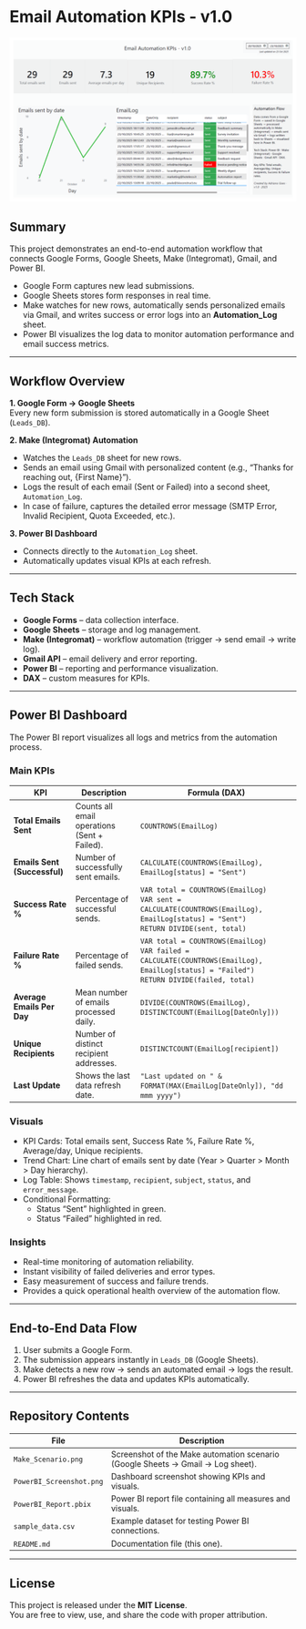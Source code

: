 # Email Automation KPIs - v1.0
![Power BI Dashboard Screenshot](PowerBI_Screenshot.png)

## Summary

This project demonstrates an end-to-end automation workflow that connects Google Forms, Google Sheets, Make (Integromat), Gmail, and Power BI.

- Google Form captures new lead submissions.  
- Google Sheets stores form responses in real time.  
- Make watches for new rows, automatically sends personalized emails via Gmail, and writes success or error logs into an **Automation_Log** sheet.  
- Power BI visualizes the log data to monitor automation performance and email success metrics.

---

## Workflow Overview

**1. Google Form → Google Sheets**  
Every new form submission is stored automatically in a Google Sheet (`Leads_DB`).

**2. Make (Integromat) Automation**  
- Watches the `Leads_DB` sheet for new rows.  
- Sends an email using Gmail with personalized content (e.g., “Thanks for reaching out, {First Name}”).  
- Logs the result of each email (Sent or Failed) into a second sheet, `Automation_Log`.  
- In case of failure, captures the detailed error message (SMTP Error, Invalid Recipient, Quota Exceeded, etc.).

**3. Power BI Dashboard**  
- Connects directly to the `Automation_Log` sheet.  
- Automatically updates visual KPIs at each refresh.

---

## Tech Stack

- **Google Forms** – data collection interface.  
- **Google Sheets** – storage and log management.  
- **Make (Integromat)** – workflow automation (trigger → send email → write log).  
- **Gmail API** – email delivery and error reporting.  
- **Power BI** – reporting and performance visualization.  
- **DAX** – custom measures for KPIs.

---

## Power BI Dashboard

The Power BI report visualizes all logs and metrics from the automation process.

### Main KPIs

| KPI | Description | Formula (DAX) |
|-----|--------------|---------------|
| **Total Emails Sent** | Counts all email operations (Sent + Failed). | `COUNTROWS(EmailLog)` |
| **Emails Sent (Successful)** | Number of successfully sent emails. | `CALCULATE(COUNTROWS(EmailLog), EmailLog[status] = "Sent")` |
| **Success Rate %** | Percentage of successful sends. | `VAR total = COUNTROWS(EmailLog)`<br>`VAR sent = CALCULATE(COUNTROWS(EmailLog), EmailLog[status] = "Sent")`<br>`RETURN DIVIDE(sent, total)` |
| **Failure Rate %** | Percentage of failed sends. | `VAR total = COUNTROWS(EmailLog)`<br>`VAR failed = CALCULATE(COUNTROWS(EmailLog), EmailLog[status] = "Failed")`<br>`RETURN DIVIDE(failed, total)` |
| **Average Emails Per Day** | Mean number of emails processed daily. | `DIVIDE(COUNTROWS(EmailLog), DISTINCTCOUNT(EmailLog[DateOnly]))` |
| **Unique Recipients** | Number of distinct recipient addresses. | `DISTINCTCOUNT(EmailLog[recipient])` |
| **Last Update** | Shows the last data refresh date. | `"Last updated on " & FORMAT(MAX(EmailLog[DateOnly]), "dd mmm yyyy")` |

### Visuals

- KPI Cards: Total emails sent, Success Rate %, Failure Rate %, Average/day, Unique recipients.  
- Trend Chart: Line chart of emails sent by date (Year > Quarter > Month > Day hierarchy).  
- Log Table: Shows `timestamp`, `recipient`, `subject`, `status`, and `error_message`.  
- Conditional Formatting:  
  - Status “Sent” highlighted in green.  
  - Status “Failed” highlighted in red.  

### Insights

- Real-time monitoring of automation reliability.  
- Instant visibility of failed deliveries and error types.  
- Easy measurement of success and failure trends.  
- Provides a quick operational health overview of the automation flow.

---

## End-to-End Data Flow

1. User submits a Google Form.  
2. The submission appears instantly in `Leads_DB` (Google Sheets).  
3. Make detects a new row → sends an automated email → logs the result.  
4. Power BI refreshes the data and updates KPIs automatically.

---

## Repository Contents

| File | Description |
|------|--------------|
| `Make_Scenario.png` | Screenshot of the Make automation scenario (Google Sheets → Gmail → Log sheet). |
| `PowerBI_Screenshot.png` | Dashboard screenshot showing KPIs and visuals. |
| `PowerBI_Report.pbix` | Power BI report file containing all measures and visuals. |
| `sample_data.csv` | Example dataset for testing Power BI connections. |
| `README.md` | Documentation file (this one). |

---

## License

This project is released under the **MIT License**.  
You are free to view, use, and share the code with proper attribution.
